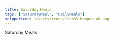 ```yaml
---
title: Saturday Meals
tags: ["SaturdayMeal", "DailyMeals"]
snippeticon: /assets/icons/icons8-hamper-48.png
---
```


<span class="subHeader">Saturday Meals</span>
